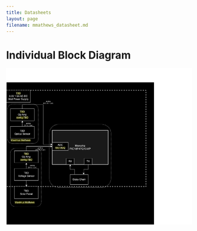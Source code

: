 ```yaml
---
title: Datasheets
layout: page
filename: mmathews_datasheet.md
---
```


# Individual Block Diagram
![Sensor System Block Diagram](Block_Diagram-314.drawio.png)
